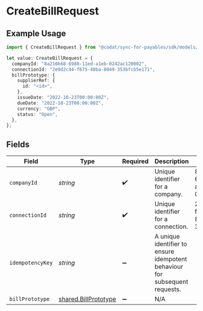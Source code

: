 # CreateBillRequest

## Example Usage

```typescript
import { CreateBillRequest } from "@codat/sync-for-payables/sdk/models/operations";

let value: CreateBillRequest = {
  companyId: "8a210b68-6988-11ed-a1eb-0242ac120002",
  connectionId: "2e9d2c44-f675-40ba-8049-353bfcb5e171",
  billPrototype: {
    supplierRef: {
      id: "<id>",
    },
    issueDate: "2022-10-23T00:00:00Z",
    dueDate: "2022-10-23T00:00:00Z",
    currency: "GBP",
    status: "Open",
  },
};
```

## Fields

| Field                                                                       | Type                                                                        | Required                                                                    | Description                                                                 | Example                                                                     |
| --------------------------------------------------------------------------- | --------------------------------------------------------------------------- | --------------------------------------------------------------------------- | --------------------------------------------------------------------------- | --------------------------------------------------------------------------- |
| `companyId`                                                                 | *string*                                                                    | :heavy_check_mark:                                                          | Unique identifier for a company.                                            | 8a210b68-6988-11ed-a1eb-0242ac120002                                        |
| `connectionId`                                                              | *string*                                                                    | :heavy_check_mark:                                                          | Unique identifier for a connection.                                         | 2e9d2c44-f675-40ba-8049-353bfcb5e171                                        |
| `idempotencyKey`                                                            | *string*                                                                    | :heavy_minus_sign:                                                          | A unique identifier to ensure idempotent behaviour for subsequent requests. |                                                                             |
| `billPrototype`                                                             | [shared.BillPrototype](../../../sdk/models/shared/billprototype.md)         | :heavy_minus_sign:                                                          | N/A                                                                         |                                                                             |
